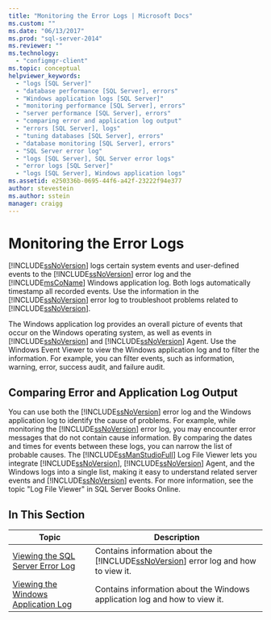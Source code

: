 ```yaml
---
title: "Monitoring the Error Logs | Microsoft Docs"
ms.custom: ""
ms.date: "06/13/2017"
ms.prod: "sql-server-2014"
ms.reviewer: ""
ms.technology: 
  - "configmgr-client"
ms.topic: conceptual
helpviewer_keywords: 
  - "logs [SQL Server]"
  - "database performance [SQL Server], errors"
  - "Windows application logs [SQL Server]"
  - "monitoring performance [SQL Server], errors"
  - "server performance [SQL Server], errors"
  - "comparing error and application log output"
  - "errors [SQL Server], logs"
  - "tuning databases [SQL Server], errors"
  - "database monitoring [SQL Server], errors"
  - "SQL Server error log"
  - "logs [SQL Server], SQL Server error logs"
  - "error logs [SQL Server]"
  - "logs [SQL Server], Windows application logs"
ms.assetid: e250336b-0695-44f6-a42f-23222f94e377
author: stevestein
ms.author: sstein
manager: craigg
---
```

# Monitoring the Error Logs
  [!INCLUDE[ssNoVersion](../../includes/ssnoversion-md.md)] logs certain system events and user-defined events to the [!INCLUDE[ssNoVersion](../../includes/ssnoversion-md.md)] error log and the [!INCLUDE[msCoName](../../includes/msconame-md.md)] Windows application log. Both logs automatically timestamp all recorded events. Use the information in the [!INCLUDE[ssNoVersion](../../includes/ssnoversion-md.md)] error log to troubleshoot problems related to [!INCLUDE[ssNoVersion](../../includes/ssnoversion-md.md)].  
  
 The Windows application log provides an overall picture of events that occur on the Windows operating system, as well as events in [!INCLUDE[ssNoVersion](../../includes/ssnoversion-md.md)] and [!INCLUDE[ssNoVersion](../../includes/ssnoversion-md.md)] Agent. Use the Windows Event Viewer to view the Windows application log and to filter the information. For example, you can filter events, such as information, warning, error, success audit, and failure audit.  
  
## Comparing Error and Application Log Output  
 You can use both the [!INCLUDE[ssNoVersion](../../includes/ssnoversion-md.md)] error log and the Windows application log to identify the cause of problems. For example, while monitoring the [!INCLUDE[ssNoVersion](../../includes/ssnoversion-md.md)] error log, you may encounter error messages that do not contain cause information. By comparing the dates and times for events between these logs, you can narrow the list of probable causes. The [!INCLUDE[ssManStudioFull](../../includes/ssmanstudiofull-md.md)] Log File Viewer lets you integrate [!INCLUDE[ssNoVersion](../../includes/ssnoversion-md.md)], [!INCLUDE[ssNoVersion](../../includes/ssnoversion-md.md)] Agent, and the Windows logs into a single list, making it easy to understand related server events and [!INCLUDE[ssNoVersion](../../includes/ssnoversion-md.md)] events. For more information, see the topic "Log File Viewer" in SQL Server Books Online.  
  
## In This Section  
  
|Topic|Description|  
|-----------|-----------------|  
|[Viewing the SQL Server Error Log](../../../2014/tools/configuration-manager/viewing-the-sql-server-error-log.md)|Contains information about the [!INCLUDE[ssNoVersion](../../includes/ssnoversion-md.md)] error log and how to view it.|  
|[Viewing the Windows Application Log](viewing-the-windows-application-log.md)|Contains information about the Windows application log and how to view it.|  
  
  
